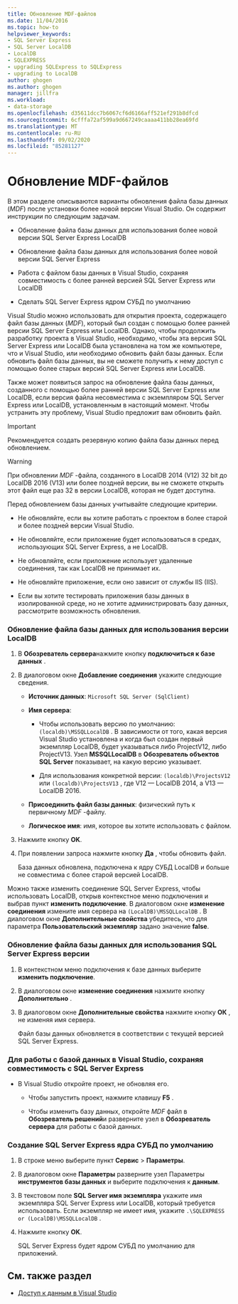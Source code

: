 ```yaml
---
title: Обновление MDF-файлов
ms.date: 11/04/2016
ms.topic: how-to
helpviewer_keywords:
- SQL Server Express
- SQL Server LocalDB
- LocalDB
- SQLEXPRESS
- upgrading SQLExpress to SQLExpress
- upgrading to LocalDB
author: ghogen
ms.author: ghogen
manager: jillfra
ms.workload:
- data-storage
ms.openlocfilehash: d35611dcc7b6067cf6d6166aff521ef291b8dfcd
ms.sourcegitcommit: 6cfffa72af599a9d667249caaaa411bb28ea69fd
ms.translationtype: MT
ms.contentlocale: ru-RU
ms.lasthandoff: 09/02/2020
ms.locfileid: "85281127"
---
```

# <a name="upgrade-mdf-files"></a>Обновление MDF-файлов

В этом разделе описываются варианты обновления файла базы данных (*MDF*) после установки более новой версии Visual Studio. Он содержит инструкции по следующим задачам.

- Обновление файла базы данных для использования более новой версии SQL Server Express LocalDB

- Обновление файла базы данных для использования более новой версии SQL Server Express

- Работа с файлом базы данных в Visual Studio, сохраняя совместимость с более ранней версией SQL Server Express или LocalDB

- Сделать SQL Server Express ядром СУБД по умолчанию

Visual Studio можно использовать для открытия проекта, содержащего файл базы данных (*MDF*), который был создан с помощью более ранней версии SQL Server Express или LocalDB. Однако, чтобы продолжить разработку проекта в Visual Studio, необходимо, чтобы эта версия SQL Server Express или LocalDB была установлена на том же компьютере, что и Visual Studio, или необходимо обновить файл базы данных. Если обновить файл базы данных, вы не сможете получить к нему доступ с помощью более старых версий SQL Server Express или LocalDB.

Также может появиться запрос на обновление файла базы данных, созданного с помощью более ранней версии SQL Server Express или LocalDB, если версия файла несовместима с экземпляром SQL Server Express или LocalDB, установленным в настоящий момент. Чтобы устранить эту проблему, Visual Studio предложит вам обновить файл.

> [!IMPORTANT]
> Рекомендуется создать резервную копию файла базы данных перед обновлением.

> [!WARNING]
> При обновлении *MDF* -файла, созданного в LocalDB 2014 (V12) 32 bit до LocalDB 2016 (V13) или более поздней версии, вы не сможете открыть этот файл еще раз 32 в версии LocalDB, которая не будет доступна.

Перед обновлением базы данных учитывайте следующие критерии.

- Не обновляйте, если вы хотите работать с проектом в более старой и более поздней версии Visual Studio.

- Не обновляйте, если приложение будет использоваться в средах, использующих SQL Server Express, а не LocalDB.

- Не обновляйте, если приложение использует удаленные соединения, так как LocalDB не принимает их.

- Не обновляйте приложение, если оно зависит от службы IIS (IIS).

- Если вы хотите тестировать приложения базы данных в изолированной среде, но не хотите администрировать базу данных, рассмотрите возможность обновления.

### <a name="to-upgrade-a-database-file-to-use-the-localdb-version"></a>Обновление файла базы данных для использования версии LocalDB

1. В **Обозреватель сервера**нажмите кнопку **подключиться к базе данных** .

2. В диалоговом окне **Добавление соединения** укажите следующие сведения.

    - **Источник данных**: `Microsoft SQL Server (SqlClient)`

    - **Имя сервера**:

        - Чтобы использовать версию по умолчанию: `(localdb)\MSSQLLocalDB` .  В зависимости от того, какая версия Visual Studio установлена и когда был создан первый экземпляр LocalDB, будет указываться либо ProjectV12, либо ProjectV13. Узел **MSSQLLocalDB** в **Обозреватель объектов SQL Server** показывает, на какую версию указывает.

        - Для использования конкретной версии: `(localdb)\ProjectsV12` или `(localdb)\ProjectsV13` , где V12 — LocalDB 2014, а V13 — LocalDB 2016.

    - **Присоединить файл базы данных**: физический путь к первичному *MDF* -файлу.

    - **Логическое имя**: имя, которое вы хотите использовать с файлом.

3. Нажмите кнопку **OK**.

4. При появлении запроса нажмите кнопку **Да** , чтобы обновить файл.

    База данных обновлена, подключена к ядру СУБД LocalDB и больше не совместима с более старой версией LocalDB.

Можно также изменить соединение SQL Server Express, чтобы использовать LocalDB, открыв контекстное меню подключения и выбрав пункт **изменить подключение**. В диалоговом окне **изменение соединения** измените имя сервера на `(LocalDB)\MSSQLLocalDB` . В диалоговом окне **Дополнительные свойства** убедитесь, что для параметра **Пользовательский экземпляр** задано значение **false**.

### <a name="to-upgrade-a-database-file-to-use-the-sql-server-express-version"></a>Обновление файла базы данных для использования SQL Server Express версии

1. В контекстном меню подключения к базе данных выберите **изменить подключение**.

2. В диалоговом окне **изменение соединения** нажмите кнопку **Дополнительно** .

3. В диалоговом окне **Дополнительные свойства** нажмите кнопку **ОК** , не изменяя имя сервера.

    Файл базы данных обновляется в соответствии с текущей версией SQL Server Express.

### <a name="to-work-with-the-database-in-visual-studio-but-retain-compatibility-with-sql-server-express"></a>Для работы с базой данных в Visual Studio, сохраняя совместимость с SQL Server Express

- В Visual Studio откройте проект, не обновляя его.

  - Чтобы запустить проект, нажмите клавишу **F5** .

  - Чтобы изменить базу данных, откройте *MDF* файл в **Обозреватель решений**и разверните узел в **Обозреватель сервера** для работы с базой данных.

### <a name="to-make-sql-server-express-the-default-database-engine"></a>Создание SQL Server Express ядра СУБД по умолчанию

1. В строке меню выберите пункт **Сервис** > **Параметры**.

2. В диалоговом окне **Параметры** разверните узел Параметры **инструментов базы данных** и выберите подключения к **данным**.

3. В текстовом поле **SQL Server имя экземпляра** укажите имя экземпляра SQL Server Express или LocalDB, который требуется использовать. Если экземпляр не имеет имя, укажите `.\SQLEXPRESS or (LocalDB)\MSSQLLocalDB` .

4. Нажмите кнопку **OK**.

    SQL Server Express будет ядром СУБД по умолчанию для приложений.

## <a name="see-also"></a>См. также раздел

- [Доступ к данным в Visual Studio](accessing-data-in-visual-studio.md)

